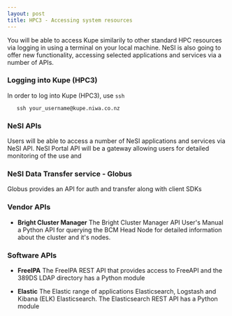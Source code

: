 ```yaml
---
layout: post
title: HPC3 - Accessing system resources
---
```


You will be able to access Kupe similarily to other standard HPC resources via logging in using a terminal  on your local machine. NeSI is also going to offer new functionality, accessing selected applications and services via a number of APIs.

### Logging into Kupe (HPC3)

In order to log into Kupe (HPC3), use `ssh`

```
   ​ssh your_username@kupe.niwa.co.nz
```



### NeSI APIs

Users will be able to access a number of NeSI applications and services via NeSI API. NeSI Portal API will be a gateway allowing users for detailed monitoring of the use and

### NeSI Data Transfer service - Globus
Globus provides an API for auth and transfer along with client SDKs


### Vendor APIs

* **Bright Cluster Manager**
The Bright Cluster Manager API User's Manual a Python API for querying the BCM Head Node for detailed information about the cluster and it's nodes.

### Software APIs
* **FreeIPA**
The FreeIPA REST API that provides access to FreeAPI and the 389DS LDAP directory has a Python module

* **Elastic**
The Elastic range of applications Elasticsearch, Logstash and Kibana (ELK)
Elasticsearch. The Elasticsearch REST API has a Python module
